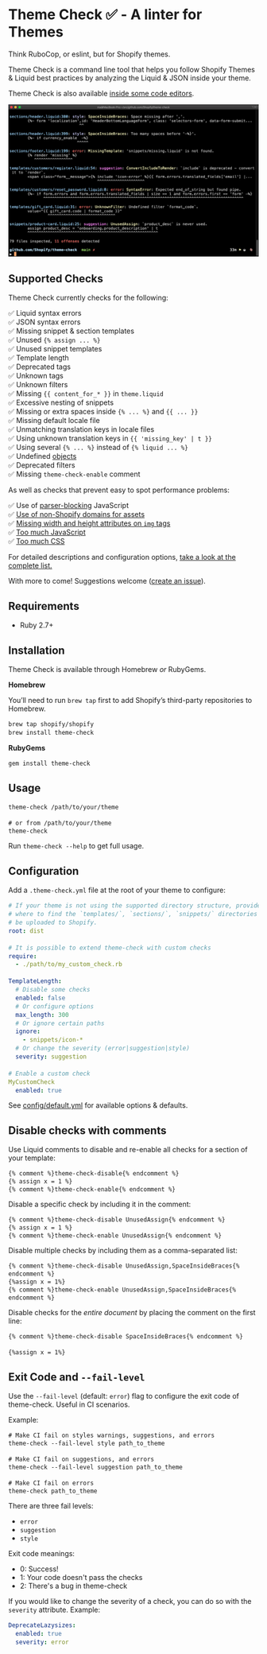 # Theme Check ✅ - A linter for Themes

Think RuboCop, or eslint, but for Shopify themes.

Theme Check is a command line tool that helps you follow Shopify Themes & Liquid best practices by analyzing the Liquid & JSON inside your theme.

Theme Check is also available [inside some code editors](https://github.com/Shopify/theme-check/wiki).

![](docs/preview.png)

## Supported Checks

Theme Check currently checks for the following:

✅ Liquid syntax errors  
✅ JSON syntax errors  
✅ Missing snippet & section templates  
✅ Unused `{% assign ... %}`  
✅ Unused snippet templates  
✅ Template length  
✅ Deprecated tags  
✅ Unknown tags  
✅ Unknown filters  
✅ Missing `{{ content_for_* }}` in `theme.liquid`  
✅ Excessive nesting of snippets  
✅ Missing or extra spaces inside `{% ... %}` and `{{ ... }}`  
✅ Missing default locale file  
✅ Unmatching translation keys in locale files  
✅ Using unknown translation keys in `{{ 'missing_key' | t }}`  
✅ Using several `{% ... %}` instead of `{% liquid ... %}`  
✅ Undefined [objects](https://shopify.dev/docs/themes/liquid/reference/objects)  
✅ Deprecated filters  
✅ Missing `theme-check-enable` comment  

As well as checks that prevent easy to spot performance problems:

✅ Use of [parser-blocking](/docs/checks/parser_blocking_javascript.md) JavaScript  
✅ [Use of non-Shopify domains for assets](/docs/checks/remote_asset.md)  
✅ [Missing width and height attributes on `img` tags](/docs/checks/img_width_and_height.md)  
✅ [Too much JavaScript](/docs/checks/asset_size_javascript.md)  
✅ [Too much CSS](/docs/checks/asset_size_css.md)  

For detailed descriptions and configuration options, [take a look at the complete list.](/docs/checks/)

With more to come! Suggestions welcome ([create an issue](https://github.com/Shopify/theme-check/issues)).

## Requirements

- Ruby 2.7+

## Installation

Theme Check is available through Homebrew _or_ RubyGems.

**Homebrew**

You’ll need to run `brew tap` first to add Shopify’s third-party repositories to Homebrew.

```sh
brew tap shopify/shopify
brew install theme-check
```

**RubyGems**

```sh
gem install theme-check
```

## Usage

```
theme-check /path/to/your/theme

# or from /path/to/your/theme
theme-check
```

Run `theme-check --help` to get full usage.

## Configuration

Add a `.theme-check.yml` file at the root of your theme to configure:

```yaml
# If your theme is not using the supported directory structure, provide the root path
# where to find the `templates/`, `sections/`, `snippets/` directories as they would
# be uploaded to Shopify.
root: dist

# It is possible to extend theme-check with custom checks
require:
  - ./path/to/my_custom_check.rb

TemplateLength:
  # Disable some checks
  enabled: false
  # Or configure options
  max_length: 300
  # Or ignore certain paths
  ignore:
    - snippets/icon-*
  # Or change the severity (error|suggestion|style)
  severity: suggestion

# Enable a custom check
MyCustomCheck
  enabled: true
```

See [config/default.yml](config/default.yml) for available options & defaults.

## Disable checks with comments

Use Liquid comments to disable and re-enable all checks for a section of your template:

```liquid
{% comment %}theme-check-disable{% endcomment %}
{% assign x = 1 %}
{% comment %}theme-check-enable{% endcomment %}
```

Disable a specific check by including it in the comment:

```liquid
{% comment %}theme-check-disable UnusedAssign{% endcomment %}
{% assign x = 1 %}
{% comment %}theme-check-enable UnusedAssign{% endcomment %}
```

Disable multiple checks by including them as a comma-separated list:

```liquid
{% comment %}theme-check-disable UnusedAssign,SpaceInsideBraces{% endcomment %}
{%assign x = 1%}
{% comment %}theme-check-enable UnusedAssign,SpaceInsideBraces{% endcomment %}
```

Disable checks for the _entire document_ by placing the comment on the first line:

```liquid
{% comment %}theme-check-disable SpaceInsideBraces{% endcomment %}

{%assign x = 1%}
```

## Exit Code and `--fail-level`

Use the `--fail-level` (default: `error`) flag to configure the exit code of theme-check. Useful in CI scenarios.

Example:

```
# Make CI fail on styles warnings, suggestions, and errors
theme-check --fail-level style path_to_theme

# Make CI fail on suggestions, and errors
theme-check --fail-level suggestion path_to_theme

# Make CI fail on errors
theme-check path_to_theme
```

There are three fail levels:

- `error`
- `suggestion`
- `style`

Exit code meanings:

- 0: Success!
- 1: Your code doesn't pass the checks
- 2: There's a bug in theme-check

If you would like to change the severity of a check, you can do so with the `severity` attribute. Example:

```yaml
DeprecateLazysizes:
  enabled: true
  severity: error
```
